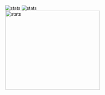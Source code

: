 <div>
  <img align="center" src="https://github-readme-stats.vercel.app/api?username=GustavoPimentaRibeiro&theme=react&show_icons=true&hide_border=true&count_private=true" alt="stats" />
  <img align="center" src="https://github-readme-streak-stats.herokuapp.com/?user=GustavoPimentaRibeiro&theme=react&hide_border=true" alt="stats" />
  <br/>
  <img style="vertical-align=middle; margin=0px; padding=0px" width=300px height=250px src="https://github-readme-stats.vercel.app/api/top-langs/?username=GustavoPimentaRibeiro&theme=react&show_icons=true&hide_border=true&layout=compact" alt="stats" /> 
</div>
